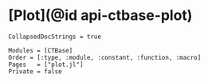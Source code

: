 # [Plot](@id api-ctbase-plot)

```@meta
CollapsedDocStrings = true
```

```@autodocs
Modules = [CTBase]
Order = [:type, :module, :constant, :function, :macro]
Pages   = ["plot.jl"]
Private = false
```